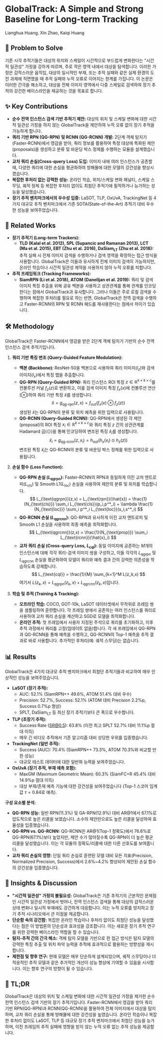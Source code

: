 # GlobalTrack: A Simple and Strong Baseline for Long-term Tracking
Lianghua Huang, Xin Zhao, Kaiqi Huang

## 🧩 Problem to Solve
기존 시각 추적기들은 대상의 위치와 스케일이 시간적으로 부드럽게 변화한다는 "시간적 일관성" 가정을 강하게 따르며, 주로 작은 영역 내에서 대상을 탐색합니다. 이러한 가정은 갑작스러운 움직임, 대상의 일시적인 부재, 또는 추적 실패와 같은 실제 환경의 도전 과제에 직면했을 때 추적 실패와 누적 오류로 이어지는 한계를 가집니다. 이 논문은 이러한 간극을 해소하고, 대상을 전체 이미지 영역에서 다중 스케일로 검색하여 장기 추적의 강건한 베이스라인을 제공하는 것을 목표로 합니다.

## ✨ Key Contributions
*   **순수 전역 인스턴스 검색 기반 추적기 제안:** 대상의 위치 및 스케일 변화에 대한 시간적 일관성 가정을 하지 않는 GlobalTrack을 제안하여 누적 오류 없이 장기 추적을 가능하게 합니다.
*   **쿼리 기반 RPN (QG-RPN) 및 RCNN (QG-RCNN) 개발:** 2단계 객체 탐지기(Faster-RCNN)에서 영감을 받아, 쿼리 정보를 활용하여 특정 대상에 특화된 제안(proposals)을 생성하고 분류 및 바운딩 박스 정제를 수행하는 모듈을 설계했습니다.
*   **교차 쿼리 손실(Cross-query Loss) 도입:** 이미지 내에 여러 인스턴스가 공존할 때, 다양한 쿼리에 대한 손실을 평균화하여 방해물에 대한 모델의 강건성을 향상시켰습니다.
*   **복잡한 후처리 없는 강력한 성능:** 온라인 학습, 위치/스케일 변화 페널티, 스케일 스무딩, 궤적 정제 등 복잡한 후처리 없이도 최첨단 추적기에 필적하거나 능가하는 성능을 달성했습니다.
*   **장기 추적 벤치마크에서의 우수성 입증:** LaSOT, TLP, OxUvA, TrackingNet 등 4가지 대규모 추적 벤치마크에서 기존 SOTA(State-of-the-Art) 추적기 대비 우수한 성능을 보여주었습니다.

## 📎 Related Works
*   **장기 추적기 (Long-term Trackers):**
    *   **TLD (Kalal et al. 2012), SPL (Supancic and Ramanan 2013), LCT (Ma et al. 2015), EBT (Zhu et al. 2016), DaSiam$_{\text{LT}}$ (Zhu et al. 2018):** 추적 실패 시 전체 이미지 검색을 수행하거나 검색 영역을 확장하는 접근 방식을 사용합니다. GlobalTrack은 이들과 유사하게 전체 이미지 검색이 가능하지만, 온라인 학습이나 시간적 일관성 제약을 사용하지 않아 누적 오류를 피합니다.
*   **추적 프레임워크 (Tracking Frameworks):**
    *   **SiamRPN (Li et al. 2018), ATOM (Danelljan et al. 2019):** 쿼리 및 검색 이미지 특징 추출을 위해 공유 백본을 사용하고 상관관계를 통해 관계를 인코딩한다는 점에서 GlobalTrack과 유사합니다. 그러나 이들은 주로 로컬 검색을 수행하며 복잡한 후처리를 필요로 하는 반면, GlobalTrack은 전역 검색을 수행하고 Faster-RCNN의 RPN 및 RCNN 헤드를 재사용한다는 점에서 차이가 있습니다.

## 🛠️ Methodology
GlobalTrack은 Faster-RCNN에서 영감을 받은 2단계 객체 탐지기 기반의 순수 전역 인스턴스 검색 추적기입니다.

1.  **쿼리 기반 특징 변조 (Query-Guided Feature Modulation):**
    *   **백본 (Backbone):** ResNet-50을 백본으로 사용하여 쿼리 이미지($I_z$)와 검색 이미지($I_x$)에서 특징 맵을 추출합니다.
    *   **QG-RPN (Query-Guided RPN):** 쿼리 인스턴스 ROI 특징 $z \in \mathbb{R}^{k \times k \times c}$를 컨볼루션 커널 $f_z(z)$로 변환하고, 이를 검색 이미지 특징 $f_x(x)$에 컨볼루션 연산($\otimes$)하여 쿼리 기반 특징 $\hat{x}$를 생성합니다.
        $$ \hat{x} = g_{\text{qg-rpn}}(z,x) = f_{\text{out}}(f_x(x) \otimes f_z(z)) $$
        생성된 $\hat{x}$는 QG-RPN의 분류 및 위치 예측을 위한 입력으로 사용됩니다.
    *   **QG-RCNN (Query-Guided RCNN):** QG-RPN에서 생성된 각 제안(proposal)의 ROI 특징 $x_i \in \mathbb{R}^{k \times k \times c}$와 쿼리 특징 $z$ 간의 상관관계를 Hadamard 곱($\odot$)을 통해 인코딩하여 변조된 특징 $\hat{x}_i$를 생성합니다.
        $$ \hat{x}_i = g_{\text{qg-rcnn}}(z,x_i) = h_{\text{out}}(h_x(x_i) \odot h_z(z)) $$
        변조된 특징 $\hat{x}_i$는 QG-RCNN의 분류 및 바운딩 박스 정제를 위한 입력으로 사용됩니다.

2.  **손실 함수 (Loss Function):**
    *   **QG-RPN 손실 ($L_{\text{qgrpn}}$):** Faster-RCNN의 RPN과 동일하게 이진 교차 엔트로피($L_{\text{cls}}$) 및 Smooth L1($L_{\text{loc}}$) 손실을 사용하여 제안의 분류 및 위치를 학습합니다.
        $$ L_{\text{qgrpn}}(z,x) = L_{\text{rpn}}(\hat{x}) = \frac{1}{N_{\text{cls}}} \sum_i L_{\text{cls}}(p_i,p^*_i) + \lambda \frac{1}{N_{\text{loc}}} \sum_i p^*_i L_{\text{loc}}(s_i,s^*_i) $$
    *   **QG-RCNN 손실 ($L_{\text{qgrcnn}}$):** QG-RPN과 유사하게 이진 교차 엔트로피 및 Smooth L1 손실을 사용하여 최종 예측을 최적화합니다.
        $$ L_{\text{qgrcnn}}(z,x) = \frac{1}{N_{\text{prop}}} \sum_i L_{\text{rcnn}}(\hat{x}_i) $$
    *   **교차 쿼리 손실 (Cross-query Loss, $L_{\text{cql}}$):** 동일 이미지에 공존하는 $M$개의 인스턴스에 대해 각각 쿼리-검색 이미지 쌍을 구성하고, 이들 각각의 $L_{\text{qgrpn}}$ 및 $L_{\text{qgrcnn}}$ 손실을 평균화하여 모델이 쿼리와 예측 결과 간의 강력한 의존성을 학습하도록 강제합니다.
        $$ L_{\text{cql}} = \frac{1}{M} \sum_{k=1}^M L(z_k,x) $$
        여기서 $L(z_k,x) = L_{\text{qgrpn}}(z_k,x) + L_{\text{qgrcnn}}(z_k,x)$입니다.

3.  **학습 및 추적 (Training & Tracking):**
    *   **오프라인 학습:** COCO, GOT-10k, LaSOT 데이터셋에서 무작위로 프레임 쌍을 샘플링하여 훈련합니다. 각 프레임 쌍에서 공존하는 여러 인스턴스를 쿼리로 사용하여 교차 쿼리 손실을 계산하고 SGD로 모델을 최적화합니다.
    *   **온라인 추적:** 첫 프레임에서 사용자 지정된 주석으로 쿼리를 초기화하고, 이후 추적 과정에서 쿼리를 고정(업데이트 없음)합니다. 각 새 프레임에서 QG-RPN과 QG-RCNN을 통해 예측을 수행하고, QG-RCNN의 Top-1 예측을 추적 결과로 바로 사용합니다. 추가적인 후처리(예: 궤적 스무딩)는 없습니다.

## 📊 Results
GlobalTrack은 4가지 대규모 추적 벤치마크에서 최첨단 추적기들과 비교하여 매우 인상적인 성능을 보여주었습니다.

*   **LaSOT (장기 추적):**
    *   AUC: 52.1% (SiamRPN++ 49.6%, ATOM 51.4% 대비 우수)
    *   Precision: 52.7%, Success: 52.1% (ATOM 대비 Precision 2.2%p, Success 0.7%p 향상)
    *   SPLT, DaSiam$_{\text{LT}}$ 등 최신 장기 추적기보다 큰 폭으로 우수합니다.
*   **TLP (초장기 추적):**
    *   Success Rate (SR@0.5): 63.8% (이전 최고 SPLT 52.7% 대비 11.1%p 절대 이득)
    *   매우 긴 비디오 추적에서 기존 알고리즘 대비 상당한 우위를 입증했습니다.
*   **TrackingNet (일반 추적):**
    *   Success (AUC): 70.4% (SiamRPN++ 73.3%, ATOM 70.3%와 비교할 만한 성능)
    *   대규모 테스트 데이터에 대한 일반화 능력을 보여주었습니다.
*   **OxUvA (장기 추적, 부재 예측 포함):**
    *   MaxGM (Maximum Geometric Mean): 60.3% (SiamFC+R 45.4% 대비 14.9%p 절대 이득)
    *   대상 부재/존재 예측 기능에 대한 강건성을 보여주었습니다 (Top-1 스코어 임계값 $\tau=0.84$로 예측).

**구성 요소별 분석:**
*   **QG-RPN 성능:** 일반 RPN(11.3%) 및 GA-RPN(12.9%) 대비 AR@1에서 67.1%로 압도적으로 높은 리콜을 보였습니다. 소수의 제안만으로도 높은 리콜을 달성하여 효율성을 입증했습니다.
*   **QG-RPN vs. QG-RCNN:** QG-RCNN은 AR@1(Top-1 정확도)에서 76.6%로 QG-RPN(67.1%)보다 높았지만, 제안 수가 많아질수록 QG-RPN이 더 높은 평균 리콜을 달성했습니다. 이는 각 모듈의 정확도/리콜에 대한 다른 선호도를 보여줍니다.
*   **교차 쿼리 손실의 영향:** 단일 쿼리 손실로 훈련된 모델 대비 모든 지표(Precision, Normalized Precision, Success)에서 2.6%~4.2% 향상되어 제안된 손실 함수의 강건성을 입증했습니다.

## 🧠 Insights & Discussion
*   **"시간적 일관성" 가정의 불필요성:** GlobalTrack은 기존 추적기의 근본적인 문제점인 시간적 일관성 가정에서 벗어나, 전역 인스턴스 검색을 통해 대상의 갑작스러운 상태 변화나 일시적 부재에도 강건하게 대응합니다. 이는 누적 오류를 방지하고 장기 추적 시나리오에서 큰 이점을 제공합니다.
*   **단순함 속의 강건함:** 복잡한 온라인 학습이나 후처리 없이도 최첨단 성능을 달성했다는 점은 이 방법론의 단순성과 효과성을 강조합니다. 이는 새로운 장기 추적 연구를 위한 강력한 베이스라인 역할을 할 수 있습니다.
*   **탐지-추적 간의 간극 해소:** 객체 탐지 모델을 기반으로 한 접근 방식은 탐지 모델의 강력한 특징 추출 및 위치 파악 능력을 추적에 효과적으로 활용하는 방향성을 제시합니다.
*   **제한점 및 향후 연구:** 현재 모델은 매우 단순하게 설계되었으며, 궤적 스무딩이나 더 적응적인 추적 모델과 같은 추가적인 개선이 성능 향상에 기여할 수 있음을 시사합니다. 이는 향후 연구의 방향이 될 수 있습니다.

## 📌 TL;DR
GlobalTrack은 대상의 위치 및 스케일 변화에 대한 시간적 일관성 가정을 제거한 순수 전역 인스턴스 검색 기반의 장기 추적기입니다. Faster-RCNN에서 영감을 받아 쿼리 기반 RPN(QG-RPN)과 RCNN(QG-RCNN)을 활용하여 전체 이미지에서 대상을 탐지하며, 교차 쿼리 손실을 통해 방해물에 대한 강건성을 높였습니다. 온라인 학습이나 복잡한 후처리 없이도 LaSOT, TLP 등 대규모 장기 추적 벤치마크에서 최첨단 성능을 능가하며, 이전 프레임의 추적 실패에 영향을 받지 않는 누적 오류 없는 추적 성능을 제공합니다.